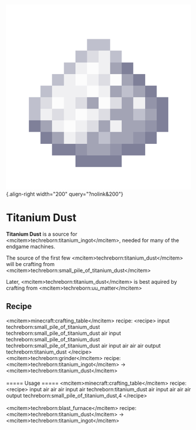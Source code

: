 ![Titanium Dust](/media/mods/techreborn/titanium_dust.png){.align-right width="200" query="?nolink&200"}

# Titanium Dust

**Titanium Dust** is a source for \<mcitem\>techreborn:titanium_ingot\</mcitem\>, needed for many of the endgame machines.

The source of the first few \<mcitem\>techreborn:titanium_dust\</mcitem\> will be crafting from \<mcitem\>techreborn:small_pile_of_titanium_dust\</mcitem\>

Later, \<mcitem\>techreborn:titanium_dust\</mcitem\> is best aquired by crafting from \<mcitem\>techreborn:uu_matter\</mcitem\>

## Recipe

\<mcitem\>minecraft:crafting_table\</mcitem\> recipe: \<recipe\> input techreborn:small_pile_of_titanium_dust techreborn:small_pile_of_titanium_dust air input techreborn:small_pile_of_titanium_dust techreborn:small_pile_of_titanium_dust air input air air air output techreborn:titanium_dust \</recipe\>\
\<mcitem\>techreborn:grinder\</mcitem\> recipe:\
\<mcitem\>techreborn:titanium_ingot\</mcitem\> -\> \<mcitem\>techreborn:titanium_dust\</mcitem\>\
\
===== Usage ===== \<mcitem\>minecraft:crafting_table\</mcitem\> recipe: \<recipe\> input air air air input air techreborn:titanium_dust air input air air air output techreborn:small_pile_of_titanium_dust,4 \</recipe\>\
\
\<mcitem\>techreborn:blast_furnace\</mcitem\> recipe:\
\<mcitem\>techreborn:titanium_dust\</mcitem\> -\> \<mcitem\>techreborn:titanium_ingot\</mcitem\>
